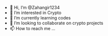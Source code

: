 - 👋 Hi, I’m @Zahangir1234
- 👀 I’m interested in Crypto
- 🌱 I’m currently learning codes
- 💞️ I’m looking to collaborate on crypto projects
- 📫 How to reach me ...

<!---
Zahangir1234/Zahangir1234 is a ✨ special ✨ repository because its `README.md` (this file) appears on your GitHub profile.
You can click the Preview link to take a look at your changes.
--->
